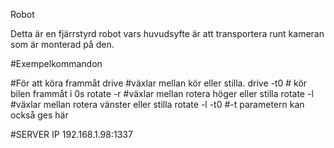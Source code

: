 Robot

Detta är en fjärrstyrd robot vars huvudsyfte är att 
transportera runt kameran som är monterad på den.


#Exempelkommandon

#För att köra frammåt
drive #växlar mellan kör eller stilla.
drive -t0 # kör bilen frammåt i 0s
rotate -r #växlar mellan rotera höger eller stilla
rotate -l #växlar mellan rotera vänster eller stilla
rotate -l -t0 #-t parametern kan också ges här

#SERVER IP 192.168.1.98:1337